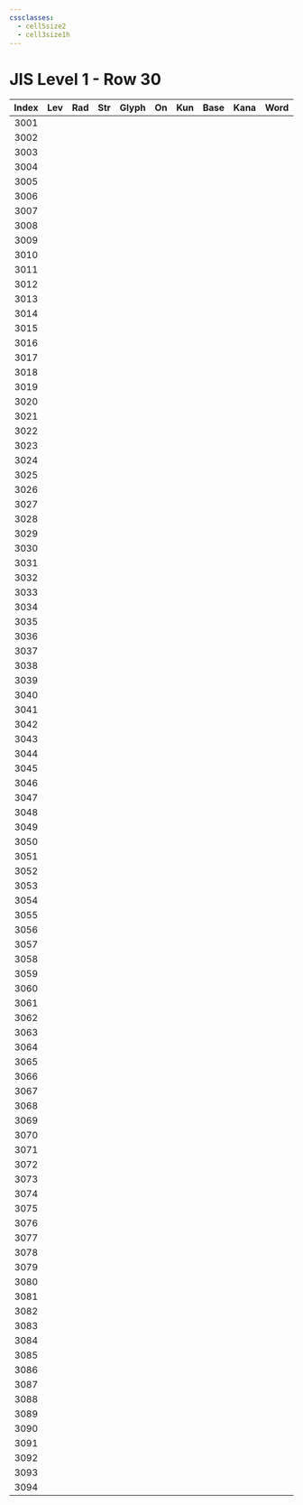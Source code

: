 ```yaml
---
cssclasses:
  - cell5size2
  - cell3size1h
---
```


# JIS Level 1 - Row 30

| Index | Lev | Rad | Str | Glyph | On  | Kun | Base | Kana | Word | Reading |
|:-----:|:---:|:---:|:---:|:-----:|:---:|:---:|:---- |:---- |:---- |:------- |
| 3001  |     |     |     |       |     |     |      |      |      |         |
| 3002  |     |     |     |       |     |     |      |      |      |         |
| 3003  |     |     |     |       |     |     |      |      |      |         |
| 3004  |     |     |     |       |     |     |      |      |      |         |
| 3005  |     |     |     |       |     |     |      |      |      |         |
| 3006  |     |     |     |       |     |     |      |      |      |         |
| 3007  |     |     |     |       |     |     |      |      |      |         |
| 3008  |     |     |     |       |     |     |      |      |      |         |
| 3009  |     |     |     |       |     |     |      |      |      |         |
| 3010  |     |     |     |       |     |     |      |      |      |         |
| 3011  |     |     |     |       |     |     |      |      |      |         |
| 3012  |     |     |     |       |     |     |      |      |      |         |
| 3013  |     |     |     |       |     |     |      |      |      |         |
| 3014  |     |     |     |       |     |     |      |      |      |         |
| 3015  |     |     |     |       |     |     |      |      |      |         |
| 3016  |     |     |     |       |     |     |      |      |      |         |
| 3017  |     |     |     |       |     |     |      |      |      |         |
| 3018  |     |     |     |       |     |     |      |      |      |         |
| 3019  |     |     |     |       |     |     |      |      |      |         |
| 3020  |     |     |     |       |     |     |      |      |      |         |
| 3021  |     |     |     |       |     |     |      |      |      |         |
| 3022  |     |     |     |       |     |     |      |      |      |         |
| 3023  |     |     |     |       |     |     |      |      |      |         |
| 3024  |     |     |     |       |     |     |      |      |      |         |
| 3025  |     |     |     |       |     |     |      |      |      |         |
| 3026  |     |     |     |       |     |     |      |      |      |         |
| 3027  |     |     |     |       |     |     |      |      |      |         |
| 3028  |     |     |     |       |     |     |      |      |      |         |
| 3029  |     |     |     |       |     |     |      |      |      |         |
| 3030  |     |     |     |       |     |     |      |      |      |         |
| 3031  |     |     |     |       |     |     |      |      |      |         |
| 3032  |     |     |     |       |     |     |      |      |      |         |
| 3033  |     |     |     |       |     |     |      |      |      |         |
| 3034  |     |     |     |       |     |     |      |      |      |         |
| 3035  |     |     |     |       |     |     |      |      |      |         |
| 3036  |     |     |     |       |     |     |      |      |      |         |
| 3037  |     |     |     |       |     |     |      |      |      |         |
| 3038  |     |     |     |       |     |     |      |      |      |         |
| 3039  |     |     |     |       |     |     |      |      |      |         |
| 3040  |     |     |     |       |     |     |      |      |      |         |
| 3041  |     |     |     |       |     |     |      |      |      |         |
| 3042  |     |     |     |       |     |     |      |      |      |         |
| 3043  |     |     |     |       |     |     |      |      |      |         |
| 3044  |     |     |     |       |     |     |      |      |      |         |
| 3045  |     |     |     |       |     |     |      |      |      |         |
| 3046  |     |     |     |       |     |     |      |      |      |         |
| 3047  |     |     |     |       |     |     |      |      |      |         |
| 3048  |     |     |     |       |     |     |      |      |      |         |
| 3049  |     |     |     |       |     |     |      |      |      |         |
| 3050  |     |     |     |       |     |     |      |      |      |         |
| 3051  |     |     |     |       |     |     |      |      |      |         |
| 3052  |     |     |     |       |     |     |      |      |      |         |
| 3053  |     |     |     |       |     |     |      |      |      |         |
| 3054  |     |     |     |       |     |     |      |      |      |         |
| 3055  |     |     |     |       |     |     |      |      |      |         |
| 3056  |     |     |     |       |     |     |      |      |      |         |
| 3057  |     |     |     |       |     |     |      |      |      |         |
| 3058  |     |     |     |       |     |     |      |      |      |         |
| 3059  |     |     |     |       |     |     |      |      |      |         |
| 3060  |     |     |     |       |     |     |      |      |      |         |
| 3061  |     |     |     |       |     |     |      |      |      |         |
| 3062  |     |     |     |       |     |     |      |      |      |         |
| 3063  |     |     |     |       |     |     |      |      |      |         |
| 3064  |     |     |     |       |     |     |      |      |      |         |
| 3065  |     |     |     |       |     |     |      |      |      |         |
| 3066  |     |     |     |       |     |     |      |      |      |         |
| 3067  |     |     |     |       |     |     |      |      |      |         |
| 3068  |     |     |     |       |     |     |      |      |      |         |
| 3069  |     |     |     |       |     |     |      |      |      |         |
| 3070  |     |     |     |       |     |     |      |      |      |         |
| 3071  |     |     |     |       |     |     |      |      |      |         |
| 3072  |     |     |     |       |     |     |      |      |      |         |
| 3073  |     |     |     |       |     |     |      |      |      |         |
| 3074  |     |     |     |       |     |     |      |      |      |         |
| 3075  |     |     |     |       |     |     |      |      |      |         |
| 3076  |     |     |     |       |     |     |      |      |      |         |
| 3077  |     |     |     |       |     |     |      |      |      |         |
| 3078  |     |     |     |       |     |     |      |      |      |         |
| 3079  |     |     |     |       |     |     |      |      |      |         |
| 3080  |     |     |     |       |     |     |      |      |      |         |
| 3081  |     |     |     |       |     |     |      |      |      |         |
| 3082  |     |     |     |       |     |     |      |      |      |         |
| 3083  |     |     |     |       |     |     |      |      |      |         |
| 3084  |     |     |     |       |     |     |      |      |      |         |
| 3085  |     |     |     |       |     |     |      |      |      |         |
| 3086  |     |     |     |       |     |     |      |      |      |         |
| 3087  |     |     |     |       |     |     |      |      |      |         |
| 3088  |     |     |     |       |     |     |      |      |      |         |
| 3089  |     |     |     |       |     |     |      |      |      |         |
| 3090  |     |     |     |       |     |     |      |      |      |         |
| 3091  |     |     |     |       |     |     |      |      |      |         |
| 3092  |     |     |     |       |     |     |      |      |      |         |
| 3093  |     |     |     |       |     |     |      |      |      |         |
| 3094  |     |     |     |       |     |     |      |      |      |         |
